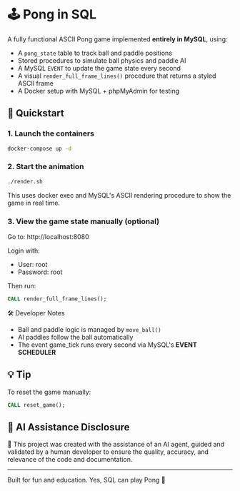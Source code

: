 # 🕹️ Pong in SQL

A fully functional ASCII Pong game implemented **entirely in MySQL**, using:

- A `pong_state` table to track ball and paddle positions
- Stored procedures to simulate ball physics and paddle AI
- A MySQL `EVENT` to update the game state every second
- A visual `render_full_frame_lines()` procedure that returns a styled ASCII frame
- A Docker setup with MySQL + phpMyAdmin for testing

## 🚀 Quickstart

### 1. Launch the containers

```bash
docker-compose up -d
```

### 2. Start the animation

```bash
./render.sh
```

This uses docker exec and MySQL's ASCII rendering procedure to show the game in real time.

### 3. View the game state manually (optional)

Go to: http://localhost:8080

Login with:
 - User: root
 - Password: root

Then run:

```sql
CALL render_full_frame_lines();
```

🛠️ Developer Notes

- Ball and paddle logic is managed by `move_ball()`
- AI paddles follow the ball automatically
- The event game_tick runs every second via MySQL's **EVENT SCHEDULER**

## 💡 Tip

To reset the game manually:

```sql
CALL reset_game();
```

## 🤖 AI Assistance Disclosure

📝 This project was created with the assistance of an AI agent, guided and validated by a human developer to ensure the quality, accuracy, and relevance of the code and documentation.

---

Built for fun and education. Yes, SQL can play Pong 🏓